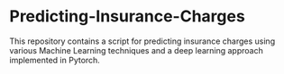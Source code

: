 # Predicting-Insurance-Charges
This repository contains a script for predicting insurance charges using various Machine Learning techniques and a deep learning approach implemented in Pytorch.
